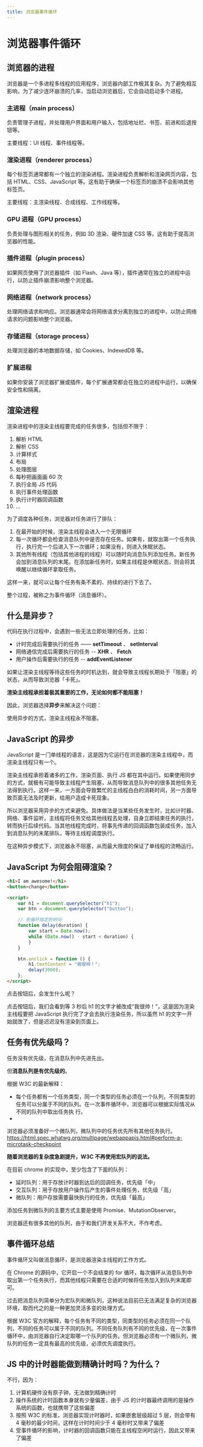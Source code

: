 ```yaml
---
title: 浏览器事件循环
---
```


<script setup>
import ImgLoader from '../../components/img-loader.vue'
import img1 from './event-loop/1.png'
import img2 from './event-loop/2.png'
import img3 from './event-loop/3.png'
</script>

# 浏览器事件循环

## 浏览器的进程

浏览器是⼀个多进程多线程的应⽤程序，浏览器内部⼯作极其复杂。为了避免相互影响，为了减少连环崩溃的⼏率，当启动浏览器后，它会⾃动启动多个进程。

### 主进程（main process）

负责管理子进程，并处理用户界面和用户输入，包括地址栏、书签、前进和后退按钮等。

主要线程：UI 线程、事件线程等。

### 渲染进程（renderer process）

每个标签页通常都有一个独立的渲染进程。渲染进程负责解析和渲染网页内容，包括 HTML、CSS、JavaScript 等。这有助于确保一个标签页的崩溃不会影响其他标签页。

主要线程：主渲染线程、合成线程、工作线程等。

### GPU 进程（GPU process）

负责处理与图形相关的任务，例如 3D 渲染、硬件加速 CSS 等。这有助于提高浏览器的性能。

### 插件进程（plugin process）

如果网页使用了浏览器插件（如 Flash、Java 等），插件通常在独立的进程中运行，以防止插件崩溃影响整个浏览器。

### 网络进程（network process）

处理网络请求和响应。浏览器通常会将网络请求分离到独立的进程中，以防止网络请求的问题影响整个浏览器。

### 存储进程（storage process）

处理浏览器的本地数据存储，如 Cookies、IndexedDB 等。

### 扩展进程

如果你安装了浏览器扩展或插件，每个扩展通常都会在独立的进程中运行，以确保安全性和隔离。

## 渲染进程

渲染进程中的渲染主线程要完成的任务很多，包括但不限于：

1. 解析 HTML
2. 解析 CSS
3. 计算样式
4. 布局
5. 处理图层
6. 每秒把画面画 60 次
7. 执行全局 JS 代码
8. 执行事件处理函数
9. 执行计时器回调函数
10. ...

为了调度各种任务，浏览器对任务进行了排队：

1. 在最开始的时候，渲染主线程会进入一个无限循环
2. 每一次循环都会检查消息队列中是否存在任务。如果有，就取出第⼀个任务执⾏，执⾏完⼀个后进⼊下⼀次循环；如果没有，则进⼊休眠状态。
3. 其他所有线程（包括其他进程的线程）可以随时向消息队列添加任务。新任务会加到消息队列的末尾。在添加新任务时，如果主线程是休眠状态，则会将其唤醒以继续循环拿取任务。

这样⼀来，就可以让每个任务有条不紊的、持续的进⾏下去了。

整个过程，被称之为事件循环（消息循环）。

<ImgLoader :src="img1" />

## 什么是异步？

代码在执⾏过程中，会遇到⼀些⽆法⽴即处理的任务，⽐如：

- 计时完成后需要执⾏的任务 —— **setTimeout** 、 **setInterval**
- ⽹络通信完成后需要执⾏的任务 -- **XHR** 、 **Fetch**
- ⽤户操作后需要执⾏的任务 -- **addEventListener**

如果让渲染主线程等待这些任务的时机达到，就会导致主线程⻓期处于「阻塞」的状态，从⽽导致浏览器「卡死」。

<ImgLoader :src="img2" />

**渲染主线程承担着极其重要的⼯作，⽆论如何都不能阻塞！**

因此，浏览器选择**异步**来解决这个问题：

<ImgLoader :src="img3" />

使⽤异步的⽅式，渲染主线程永不阻塞。

## JavaScript 的异步

JavaScript 是⼀⻔单线程的语⾔，这是因为它运⾏在浏览器的渲染主线程中，⽽渲染主线程只有⼀个。

渲染主线程承担着诸多的⼯作，渲染⻚⾯、执⾏ JS
都在其中运⾏。如果使⽤同步的⽅式，就极有可能导致主线程产⽣阻塞，从⽽导致消息队列中的很多其他任务⽆法得到执⾏。这样⼀来，⼀⽅⾯会导致繁忙的主线程⽩⽩的消耗时间，另⼀⽅⾯导致⻚⾯⽆法及时更新，给⽤户造成卡死现象。

所以浏览器采⽤异步的⽅式来避免。具体做法是当某些任务发⽣时，⽐如计时器、⽹络、事件监听，主线程将任务交给其他线程去处理，⾃身⽴即结束任务的执⾏，转⽽执⾏后续代码。当其他线程完成时，将事先传递的回调函数包装成任务，加⼊到消息队列的末尾排队，等待主线程调度执⾏。

在这种异步模式下，浏览器永不阻塞，从⽽最⼤限度的保证了单线程的流畅运⾏。

## JavaScript 为何会阻碍渲染？

```html
<h1>I am awesome!</h1>
<button>change</button>

<script>
    var h1 = document.querySelector("h1");
    var btn = document.querySelector("button");

    // 死循环指定的时间
    function delay(duration) {
        var start = Date.now();
        while (Date.now() - start < duration) {
        }
    }

    btn.onclick = function () {
        h1.textContent = "我很帅！";
        delay(3000);
    };
</script>
```

点击按钮后，会发⽣什么呢？

点击按钮后，我们会看到等 3 秒后 h1 的文字才被改成“我很帅！”，这是因为渲染主线程要把 JavaScript 执行完了才会去执行渲染任务，所以虽然
h1 的文字一开始就改了，但是迟迟没有渲染到页面上。

## 任务有优先级吗？

任务没有优先级，在消息队列中先进先出。

但**消息队列是有优先级的**。

根据 W3C 的最新解释：

- 每个任务都有⼀个任务类型，同⼀个类型的任务必须在⼀个队列，不同类型的任务可以分属于不同的队列。在⼀次事件循环中，浏览器可以根据实际情况从不同的队列中取出任务执
  ⾏。
-
浏览器必须准备好⼀个微队列，微队列中的任务优先所有其他任务执⾏。https://html.spec.whatwg.org/multipage/webappapis.html#perform-a-microtask-checkpoint

**随着浏览器的复杂度急剧提升，W3C 不再使⽤宏队列的说法。**

在⽬前 chrome 的实现中，⾄少包含了下⾯的队列：

- 延时队列：⽤于存放计时器到达后的回调任务，优先级「中」
- 交互队列：⽤于存放⽤户操作后产⽣的事件处理任务，优先级「⾼」
- 微队列：⽤户存放需要最快执⾏的任务，优先级「最⾼」

添加任务到微队列的主要⽅式主要是使⽤ Promise、MutationObserver。

浏览器还有很多其他的队列，由于和我们开发关系不⼤，不作考虑。

## 事件循环总结

事件循环⼜叫做消息循环，是浏览器渲染主线程的⼯作⽅式。

在 Chrome 的源码中，它开启⼀个不会结束的 for 循环，每次循环从消息队列中取出第⼀个任务执⾏，⽽其他线程只需要在合适的时候将任务加⼊到队列末尾即可。

过去把消息队列简单分为宏队列和微队列，这种说法⽬前已⽆法满⾜复杂的浏览器环境，取⽽代之的是⼀种更加灵活多变的处理⽅式。

根据 W3C
官⽅的解释，每个任务有不同的类型，同类型的任务必须在同⼀个队列，不同的任务可以属于不同的队列。不同任务队列有不同的优先级，在⼀次事件循环中，由浏览器⾃⾏决定取哪⼀个队列的任务。但浏览器必须有⼀个微队列，微队列的任务⼀定具有最⾼的优先级，必须优先调度执⾏。

## JS 中的计时器能做到精确计时吗？为什么？

不⾏，因为：

1. 计算机硬件没有原⼦钟，⽆法做到精确计时
2. 操作系统的计时函数本身就有少量偏差，由于 JS 的计时器最终调⽤的是操作系统的函数，也就携带了这些偏差
3. 按照 W3C 的标准，浏览器实现计时器时，如果嵌套层级超过 5 层，则会带有 4 毫秒的最少时间，这样在计时时间少于 4 毫秒时⼜带来了偏差
4. 受事件循环的影响，计时器的回调函数只能在主线程空闲时运⾏，因此⼜带来了偏差
